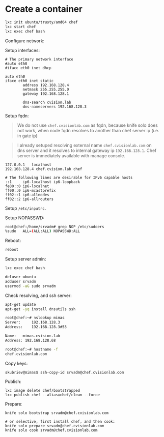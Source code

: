 # Create a container

```bash
lxc init ubuntu/trusty/amd64 chef
lxc start chef
lxc exec chef bash
```
Configure network:

Setup interfaces:

```
# The primary network interface
#auto eth0
#iface eth0 inet dhcp

auto eth0
iface eth0 inet static
        address 192.168.128.4
        netmask 255.255.255.0
        gateway 192.168.128.1

        dns-search cvision.lab
        dns-nameservers 192.168.128.3
```

Setup fqdn:

> We do not use `chef.cvisionlab.com` as fqdn, because knife solo does not work, when node fqdn resolves to another than chef server ip (i.e. in gate ip)

> I already setuped resolving external name `chef.cvisionlab.com` on dns server and it resolves to internal gateway ip `192.168.128.1`. Chef server is immediately available with manage console.

```
127.0.0.1   localhost
192.168.128.4 chef.cvision.lab chef

# The following lines are desirable for IPv6 capable hosts
::1     ip6-localhost ip6-loopback
fe00::0 ip6-localnet
ff00::0 ip6-mcastprefix
ff02::1 ip6-allnodes
ff02::2 ip6-allrouters
```

Setup `/etc/inputrc`.

Setup NOPASSWD:

```bash
root@chef:/home/srvadm# grep NOP /etc/sudoers
%sudo	ALL=(ALL:ALL) NOPASSWD:ALL
```

Reboot:

```bash
reboot
```

Setup server admin:

```bash
lxc exec chef bash

deluser ubuntu
adduser srvadm
usermod -aG sudo srvadm

```

Check resolving, and ssh server:

```bash
apt-get update
apt-get -yq install dnsutils ssh

root@chef:~# nslookup mimas
Server:		192.168.128.3
Address:	192.168.128.3#53

Name:	mimas.cvision.lab
Address: 192.168.128.68

root@chef:~# hostname -f
chef.cvisionlab.com

```



Copy keys:

```bash
skubriev@mimas$ ssh-copy-id srvadm@chef.cvisionlab.com
```

Publish:

```
lxc image delete chef/bootstrapped
lxc publish chef --alias=chef/clean --force
```

Prepare:

```
knife solo bootstrap srvadm@chef.cvisionlab.com

# or selective, first install chef, and then cook:
knife solo prepare srvadm@chef.cvisionlab.com
knife solo cook srvadm@chef.cvisionlab.com
```
